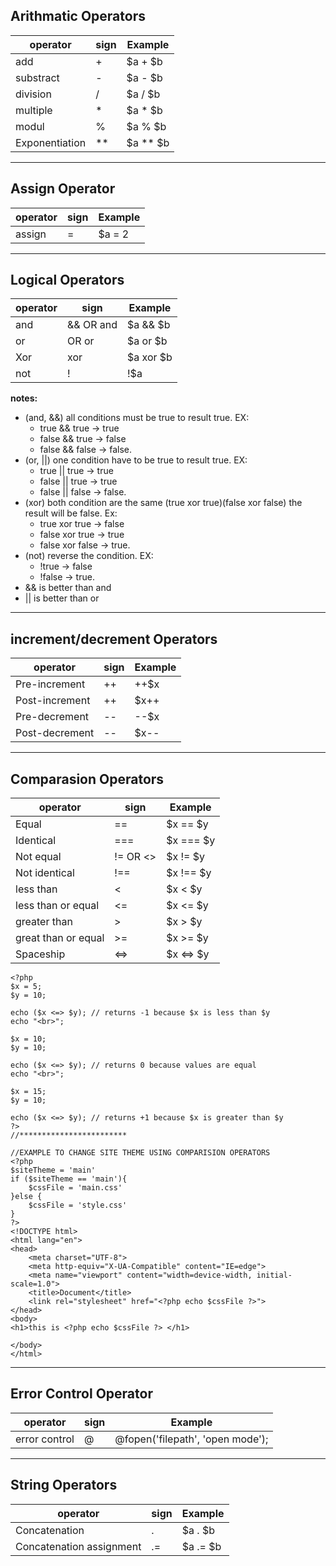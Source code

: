 ## Arithmatic Operators
| operator      | sign | Example |
| ------------- | ---- | ------- |
| add           | +    | $a + $b |
| substract     | -    | $a - $b |
| division      | /    | $a / $b |
| multiple      | *    | $a * $b |
| modul         | %    | $a % $b |
| Exponentiation| **   | $a ** $b|


----


## Assign Operator

| operator      | sign | Example |
| ------------- | ---- | ------- |
| assign        | =    | $a = 2  |


---


## Logical Operators

| operator      | sign      | Example  |
| ------------- | --------- | -------- |
| and           | && OR and | $a && $b | 
| or            |     OR or | $a or $b |  
| Xor           | xor       | $a xor $b |  
| not           | !         | !$a    |

**notes:**

- (and, &&) all conditions must be true to result true. EX: 
    - true && true -> true
    - false && true -> false
    - false && false -> false. 
- (or, ||) one condition have to be true to result true. EX: 
    - true || true -> true
    - false || true -> true
    - false || false -> false. 
- (xor) both condition are the same (true xor true)(false xor false) the result will be false. Ex:
    - true xor true -> false
    - false xor true -> true
    - false xor false -> true.
- (not) reverse the condition. EX: 
    - !true -> false
    - !false -> true. 
- && is better than and 
- || is better than or


---


## increment/decrement Operators

| operator      | sign      | Example  |
| ------------- | --------- | -------- |
| Pre-increment | ++        | ++$x     |
| Post-increment| ++        | $x++     |
| Pre-decrement | --        | --$x     |
| Post-decrement| --        | $x--     |


---


## Comparasion Operators

| operator           | sign       | Example   |
| ------------------ | ---------- | --------- |
| Equal              | ==         | $x == $y  |
| Identical          | ===        | $x === $y |
| Not equal          | != OR <>   | $x != $y  |
| Not identical      | !==        | $x !== $y |
| less than          | <          | $x < $y   |
| less than or equal | <=         | $x <= $y  |
| greater than       | >          | $x >  $y  |
| great than or equal| >=         | $x >=  $y |
| Spaceship          | <=>        | $x <=> $y |

```
<?php
$x = 5;  
$y = 10;

echo ($x <=> $y); // returns -1 because $x is less than $y
echo "<br>";

$x = 10;  
$y = 10;

echo ($x <=> $y); // returns 0 because values are equal
echo "<br>";

$x = 15;  
$y = 10;

echo ($x <=> $y); // returns +1 because $x is greater than $y
?>  
//************************

//EXAMPLE TO CHANGE SITE THEME USING COMPARISION OPERATORS 
<?php
$siteTheme = 'main'
if ($siteTheme == 'main'){
    $cssFile = 'main.css'
}else {
    $cssFile = 'style.css'
}
?>
<!DOCTYPE html>
<html lang="en">
<head>
    <meta charset="UTF-8">
    <meta http-equiv="X-UA-Compatible" content="IE=edge">
    <meta name="viewport" content="width=device-width, initial-scale=1.0">
    <title>Document</title>
    <link rel="stylesheet" href="<?php echo $cssFile ?>">
</head>
<body>
<h1>this is <?php echo $cssFile ?> </h1>
    
</body>
</html>
```


---

## Error Control Operator

| operator           | sign       | Example   |
| ------------------ | ---------- | --------- |
| error control      | @          | @fopen('filepath', 'open mode');  |


---


## String Operators

| operator                 | sign       | Example   |
| ------------------------ | ---------- | --------- |
| Concatenation            | .          | $a . $b   |
| Concatenation assignment | .=         | $a .= $b  |